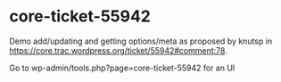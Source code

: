# core-ticket-55942
Demo add/updating and getting options/meta as proposed by knutsp in https://core.trac.wordpress.org/ticket/55942#comment:78.

Go to wp-admin/tools.php?page=core-ticket-55942 for an UI
